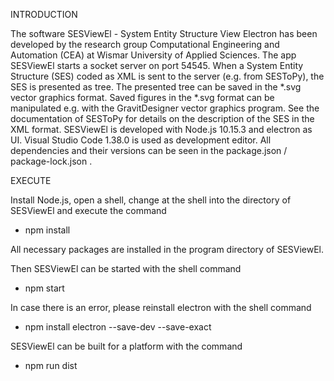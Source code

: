 INTRODUCTION

The software SESViewEl - System Entity Structure View Electron has been developed by the research group Computational
Engineering and Automation (CEA) at Wismar University of Applied Sciences.
The app SESViewEl starts a socket server on port 54545.
When a System Entity Structure (SES) coded as XML is sent to the server (e.g. from SESToPy), the SES is presented as tree.
The presented tree can be saved in the *.svg vector graphics format.
Saved figures in the *.svg format can be manipulated e.g. with the GravitDesigner vector graphics program.
See the documentation of SESToPy for details on the description of the SES in the XML format.
SESViewEl is developed with Node.js 10.15.3 and electron as UI.
Visual Studio Code 1.38.0 is used as development editor.
All dependencies and their versions can be seen in the package.json / package-lock.json .

EXECUTE

Install Node.js, open a shell, change at the shell into the directory of SESViewEl and execute the command
- npm install

All necessary packages are installed in the program directory of SESViewEl.

Then SESViewEl can be started with the shell command
- npm start

In case there is an error, please reinstall electron with the shell command
- npm install electron --save-dev --save-exact

SESViewEl can be built for a platform with the command
- npm run dist